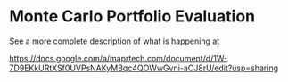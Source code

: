# Monte Carlo Portfolio Evaluation

See a more complete description of what is happening at

https://docs.google.com/a/maprtech.com/document/d/1W-7D9EKkURtXSf0UVPsNAKyMBqc4QOWwGvni-aOJ8rU/edit?usp=sharing


